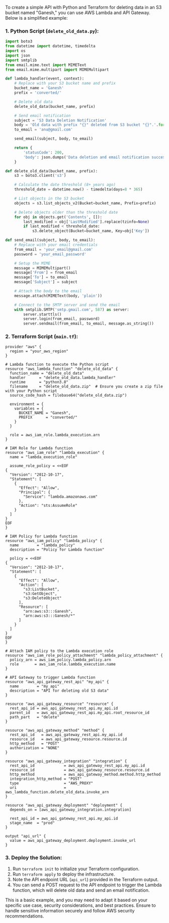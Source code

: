 To create a simple API with Python and Terraform for deleting data in an S3 bucket named "Ganesh," you can use AWS Lambda and API Gateway. Below is a simplified example:

### 1. Python Script (`delete_old_data.py`):

```python
import boto3
from datetime import datetime, timedelta
import os
import json
import smtplib
from email.mime.text import MIMEText
from email.mime.multipart import MIMEMultipart

def lambda_handler(event, context):
    # Replace with your S3 bucket name and prefix
    bucket_name = 'Ganesh'
    prefix = 'converted/'

    # Delete old data
    delete_old_data(bucket_name, prefix)

    # Send email notification
    subject = 'S3 Data Deletion Notification'
    body = 'Old data with prefix "{}" deleted from S3 bucket "{}".'.format(prefix, bucket_name)
    to_email = 'anu@gmail.com'

    send_email(subject, body, to_email)

    return {
        'statusCode': 200,
        'body': json.dumps('Data deletion and email notification successful!')
    }

def delete_old_data(bucket_name, prefix):
    s3 = boto3.client('s3')

    # Calculate the date threshold (8+ years ago)
    threshold_date = datetime.now() - timedelta(days=8 * 365)

    # List objects in the S3 bucket
    objects = s3.list_objects_v2(Bucket=bucket_name, Prefix=prefix)

    # Delete objects older than the threshold date
    for obj in objects.get('Contents', []):
        last_modified = obj['LastModified'].replace(tzinfo=None)
        if last_modified < threshold_date:
            s3.delete_object(Bucket=bucket_name, Key=obj['Key'])

def send_email(subject, body, to_email):
    # Replace with your email credentials
    from_email = 'your_email@gmail.com'
    password = 'your_email_password'

    # Setup the MIME
    message = MIMEMultipart()
    message['From'] = from_email
    message['To'] = to_email
    message['Subject'] = subject

    # Attach the body to the email
    message.attach(MIMEText(body, 'plain'))

    # Connect to the SMTP server and send the email
    with smtplib.SMTP('smtp.gmail.com', 587) as server:
        server.starttls()
        server.login(from_email, password)
        server.sendmail(from_email, to_email, message.as_string())
```

### 2. Terraform Script (`main.tf`):

```hcl
provider "aws" {
  region = "your_aws_region"
}

# Lambda function to execute the Python script
resource "aws_lambda_function" "delete_old_data" {
  function_name = "delete_old_data"
  handler      = "delete_old_data.lambda_handler"
  runtime      = "python3.8"
  filename     = "delete_old_data.zip"  # Ensure you create a zip file with your Python script
  source_code_hash = filebase64("delete_old_data.zip")

  environment = {
    variables = {
      BUCKET_NAME = "Ganesh",
      PREFIX      = "converted/"
    }
  }

  role = aws_iam_role.lambda_execution.arn
}

# IAM Role for Lambda function
resource "aws_iam_role" "lambda_execution" {
  name = "lambda_execution_role"

  assume_role_policy = <<EOF
{
  "Version": "2012-10-17",
  "Statement": [
    {
      "Effect": "Allow",
      "Principal": {
        "Service": "lambda.amazonaws.com"
      },
      "Action": "sts:AssumeRole"
    }
  ]
}
EOF
}

# IAM Policy for Lambda function
resource "aws_iam_policy" "lambda_policy" {
  name        = "lambda_policy"
  description = "Policy for Lambda function"

  policy = <<EOF
{
  "Version": "2012-10-17",
  "Statement": [
    {
      "Effect": "Allow",
      "Action": [
        "s3:ListBucket",
        "s3:GetObject",
        "s3:DeleteObject"
      ],
      "Resource": [
        "arn:aws:s3:::Ganesh",
        "arn:aws:s3:::Ganesh/*"
      ]
    }
  ]
}
EOF
}

# Attach IAM policy to the Lambda execution role
resource "aws_iam_role_policy_attachment" "lambda_policy_attachment" {
  policy_arn = aws_iam_policy.lambda_policy.arn
  role       = aws_iam_role.lambda_execution.name
}

# API Gateway to trigger Lambda function
resource "aws_api_gateway_rest_api" "my_api" {
  name        = "my_api"
  description = "API for deleting old S3 data"
}

resource "aws_api_gateway_resource" "resource" {
  rest_api_id = aws_api_gateway_rest_api.my_api.id
  parent_id   = aws_api_gateway_rest_api.my_api.root_resource_id
  path_part   = "delete"
}

resource "aws_api_gateway_method" "method" {
  rest_api_id   = aws_api_gateway_rest_api.my_api.id
  resource_id   = aws_api_gateway_resource.resource.id
  http_method   = "POST"
  authorization = "NONE"
}

resource "aws_api_gateway_integration" "integration" {
  rest_api_id             = aws_api_gateway_rest_api.my_api.id
  resource_id             = aws_api_gateway_resource.resource.id
  http_method             = aws_api_gateway_method.method.http_method
  integration_http_method = "POST"
  type                    = "AWS_PROXY"
  uri                     = aws_lambda_function.delete_old_data.invoke_arn
}

resource "aws_api_gateway_deployment" "deployment" {
  depends_on = [aws_api_gateway_integration.integration]

  rest_api_id = aws_api_gateway_rest_api.my_api.id
  stage_name  = "prod"
}

output "api_url" {
  value = aws_api_gateway_deployment.deployment.invoke_url
}
```

### 3. Deploy the Solution:

1. Run `terraform init` to initialize your Terraform configuration.
2. Run `terraform apply` to deploy the infrastructure.
3. Note the API endpoint URL (`api_url`) provided in the Terraform output.
4. You can send a POST request to the API endpoint to trigger the Lambda function, which will delete old data and send an email notification.

This is a basic example, and you may need to adapt it based on your specific use case, security considerations, and best practices. Ensure to handle sensitive information securely and follow AWS security recommendations.

